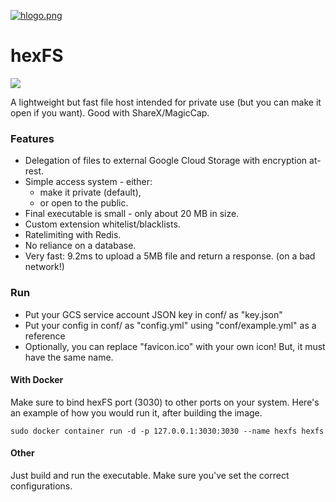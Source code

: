 
  

[![hlogo.png](https://i.postimg.cc/qRz0Bh9M/hlogo.png)](https://postimg.cc/CBT9m1hW)

# hexFS

<a href="https://codeclimate.com/github/vysiondev/hexfs/maintainability"><img src="https://api.codeclimate.com/v1/badges/4dd903ec7420f1d080b6/maintainability" /></a>

A lightweight but fast file host intended for private use (but you can make it open if you want). Good with ShareX/MagicCap.
  
### Features
  
- Delegation of files to external Google Cloud Storage with encryption at-rest.   
- Simple access system - either:  
  - make it private (default),
  - or open to the public.  
- Final executable is small - only about 20 MB in size.  
- Custom extension whitelist/blacklists.  
- Ratelimiting with Redis.  
- No reliance on a database.  
- Very fast: 9.2ms to upload a 5MB file and return a response. (on a bad network!)

### Run  
  
- Put your GCS service account JSON key in conf/ as "key.json"  
- Put your config in conf/ as "config.yml" using "conf/example.yml" as a reference  
- Optionally, you can replace "favicon.ico" with your own icon! But, it must have the same name.
  
#### With Docker

Make sure to bind hexFS port (3030) to other ports on your system. Here's an example of how you would run it, after building the image.  
  
`sudo docker container run -d -p 127.0.0.1:3030:3030 --name hexfs hexfs`  

#### Other

Just build and run the executable. Make sure you've set the correct configurations.